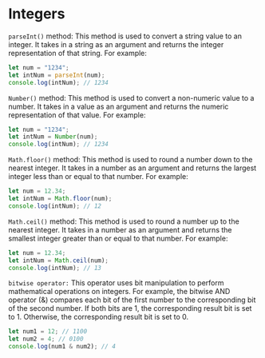 # Integers 

``parseInt()`` method: This method is used to convert a string value to an integer. It takes in a string as an argument and returns the integer representation of that string. For example:
```js
let num = "1234";
let intNum = parseInt(num);
console.log(intNum); // 1234
```
``Number()`` method: This method is used to convert a non-numeric value to a number. It takes in a value as an argument and returns the numeric representation of that value. For example:
```js
let num = "1234";
let intNum = Number(num);
console.log(intNum); // 1234
```
``Math.floor()`` method: This method is used to round a number down to the nearest integer. It takes in a number as an argument and returns the largest integer less than or equal to that number. For example:
```js
let num = 12.34;
let intNum = Math.floor(num);
console.log(intNum); // 12
```
``Math.ceil()`` method: This method is used to round a number up to the nearest integer. It takes in a number as an argument and returns the smallest integer greater than or equal to that number. For example:
```js
let num = 12.34;
let intNum = Math.ceil(num);
console.log(intNum); // 13
```
``bitwise operator:`` This operator uses bit manipulation to perform mathematical operations on integers. For example, the bitwise AND operator (&) compares each bit of the first number to the corresponding bit of the second number. If both bits are 1, the corresponding result bit is set to 1. Otherwise, the corresponding result bit is set to 0.
```js
let num1 = 12; // 1100
let num2 = 4; // 0100
console.log(num1 & num2); // 4
```